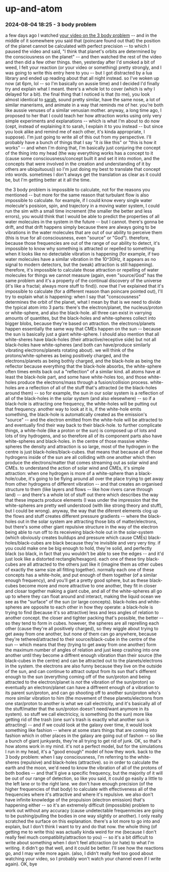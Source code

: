 # up-and-atom

### 2024-08-04 18:25 - 3 body problem

a few days ago I watched [your video on the 3 body problem](https://www.youtube.com/watch?v=l2wnqlcOL9A) -- and in the middle of it somewhere you said that (poincare found out that) the position of the planet cannot be calculated with perfect precision -- to which I paused the video and said, "I think that planet's orbits are determined by the consciousness on the planet" -- and then watched the rest of the video and then did a few other things. then, yesterday after I'd smoked a bit of weed, I felt your reaction (or your video or something) pretty strongly, and I was going to write this entry here to you -- but I got distracted by a lua library and ended up reading about that all night instead. so I've woken up now (at 6pm, lol -- so I'm basically on aussie time) and I decided I'd finally try and explain what I meant. there's a whole lot to cover (which is why I delayed for a bit). the final thing that I noticed is that (to me), you look almost identical to [sarah](https://www.youtube.com/@ShakespearewithSarah), sound pretty similar, have the same nose, a lot of similar manerisms, and animate in a way that reminds me of her. you're both like aussie venuses of a similar venusian mother. anyway, a long time ago, I proposed to her that I could teach her how attraction works using only very simple experiments and explanations -- which is what I'm about to do now (cept, instead of explaining it to sarah, I explain it to you instead -- but since you look alike and remind me of each other, it's kinda appropriate, I suppose). I'm just going to write all of this out from my perspective. I'll probably have a bunch of things that I say "it *is* like this" or "this is how it works" -- and when I'm doing that, I'm basically just conjuring the concept of the thing into my head (the way everything works has a concept to it (cause some consciousness/concept built it and set it into motion, and the concepts that were involved in the creation and understanding of it by others are ubiquituous)) so I'm just doing my best to translate that concept into words. sometimes I don't always get the translation as clear as it could be, but I'm getting better at it all the time.

the 3 body problem is impossible to calculate, not for the reasons you mentioned -- but more for the same reason that turbulant flow is also impossible to calculate. for example, if I could know every single water molecule's posision, spin, and trajectory in a moving water system, I could run the sim with a small time increment (the smaller the better and less errors), you would think that I would be able to predict the properties of all water molecules in the system in the future -- but I cannot. there's gonna be drift, and that drift happens simply because there are always going to be vibrations in the water molecules that are out of our ability to perceive them (this is true for all consciousness, even "source" or "God"). therefore, because those frequencies are out of the range of our ability to detect, it's impossible to know why something is attracted or repelled to something when it looks like no detectable vibration is happening (for example, if two water molecules have a similar vibration in the 10^30Hz, it appears as no signal to modern detectors, but the (weak) attraction is still happening). therefore, it's impossible to calculate those attraction or repelling of water molecules for things we cannot measure (again, even "source/God" has the same problem and it's a property of the continual discovery of the universe (it's like a fractal; always more stuff to find)).
now that I've explained that it's impossible to calculate (for a different reason than poincare pointed out), I'll try to explain what *is* happening: when I say that "conscousness" determines the orbit of the planet, what I mean by that is we need to divide the typical atom into 3 parts: there's the electron/planet, the nucleus/proton or white-sphere, and also the black-hole. all three can exist in varrying amounts of quantites, but the black-holes and white-spheres collect into bigger blobs, because they're based on attraction. the electrons/planets happen essentially the same way that CMEs happen on the sun -- because the sun is basically just a giant white-sphere. I should also mention that all white-sheres have black-holes (their attractive/receptive side) but not all black-holes have white-spheres (and both can have/produce similarly vibrating electrons/planets rotating about). we will think of the protons/white-spheres as being positively charged, and the electrons/planets as being bothly charged, and the black-hole as being the reflector because everything that the black-hole absorbs, the white-sphere often times emits back out a "reflection" of a similar kind. all atoms have at least the black-hole part, and some have white-holes too, and those white-holes produce the electrons/mass through a fusion/collision process.
white-holes are a reflection of all of the stuff that's attracted (ie the black-holes around them) -- so for example, the sun in our solar system is a reflection of all of the black-holes in the solar system (and also elesewhere) -- so if a black-hole is attracting one frequency, the white-holes will be putting out that frequency. another way to look at it is, if the white-hole emits something, the black-hole is automatically created as the emission's "source" -- and the electron emitted from the white-hole will be attracted to and eventually find their way back to their black-hole. to further complicate things, a white-hole (like a proton or the sun) is composed up of lots and lots of tiny hydrogens, and so therefore all of its component parts also have white-spheres and black-holes. in the centre of those massive white-spheres the density and attraction is so large, most of the hydrogen in the centre is just black-holes/black-cubes. that means that because all of those hydrogens inside of the sun are all colliding with one another which then produce the electrons/matter that comes streaming out as solar wind and CMEs.
	to understand the action of solar wind and CMEs, it's simple attraction: when one hydrogen is more of a white-sphere than a black-hole/cube, it's going to be flying around all over the place trying to get away from other hydrogens of different vibration -- and that creates an organised structure to them (like layers and flows -- like how rivers carve through land) -- and there's a whole lot of stuff out there which describes the way that these impacts produce elements (I was under the impression that the white-spheres are pretty well understood (with like strong theory and stuff), but I could be wrong). anyway, the way that the diferent elements clog up the flows and stuff creates different pressure gradients -- where the black-holes out in the solar system are attracting those bits of matter/electrons, but there's some other giant repulsive structure in the way of the electron being able to run off to its receiveing black-hole out in the solar-system (which obviously creates buildups and pressure which cause CMEs)
black-holes/black-cubes are black because they're invisible and very very tiny. if you could make one be big enough to hold, they're solid, and perfectly black (so black, in fact that you wouldn't be able to see the edges -- and it'd just look like a distorted rectangle/hexagon). each one of these tiny black-cubes are all attracted to the others just like it (imagine them as other cubes of exactly the same size all fitting together). normally each one of these concepts has a white-hole, and put enough of them together (of a similar enough frequency), and you'll get a pretty good sphere, but as these black-cubes become more and more attractive to one another, they fit in closer and closar together making a giant cube, and all of the white-spheres all go up to where they can float around and interact, making the liquid ocean we see as the "surface" of the sun (or large concepts).
	black-holes and white-spheres are opposite to each other in how they operate: a black-hole is trying to find (because it's so attractive) less and less angles of relation to another concept. the closer and tighter packing that's possible, the better -- so they tend to form in cubes. however, the spheres are all reprelling each other (cause they're all positively charged), so they wiggle about trying to get away from one another, but none of them can go anywhere, because they're tethered/attracted to their source/black-cube in the centre of the sun -- which means that they (trying to get away from one another) form the maximum number of angles of relation and just keep crashing into one another until they become a diffrent enough vibration than their source (the black-cubes in the centre) and can be attracted out to the planets/electrons in the system.
	the electrons are also funny because they live on the outside of the sun, and can continue to attract output from its sun that's different enough to the sun (everything coming off of the sun/proton and being attracted to the electron/planet is *not* the vibration of the sun/proton) so eventually an electron/planet can have a diffreent enough of a vibration to its parent sun/proton, and can go shooting off to another sun/proton who's more similar vibration to him (the movement of these planets/electrons from one star/proton to another is what we call electricity, and it's basically all of the stuff/matter that the sun/proton doesn't need/want anymore in its system). so stuff we call electricicy, is something (to the sun) more like getting rid of the trash (one sun's trash is exactly what another sun is attracting) -- and if we could look at the galaxy over time, it would look something like fashion -- where at some stars things that are coming into fashion which in other places in the galaxy are going out of fashon -- so like a bunch of giant junkyards, they're all trying to get rid of junk.
OK, so that's how atoms work in my mind. it's not a perfect model, but for the simulations I run in my head, it's a "good enough" model of how they work. back to the 3 body problem: when I say consciousness, I'm referring to the white-sheres (repulsive) and black-holes (attractive). so in order to calculate the earth and the moon, we'd need to know the vibration of all of the protons of both bodies -- and that'll give a specific frequency, but the majority of it will be out of our range of detection, so like you said, it could go easily a little to the left lane or to the right lane. we don't have enough precision (of the higher frequencies of that body) to calculate with effectiveness all of the frequencies where it's attractive and where it's repulsive. we also don't have infinite knowledge of the propulsion (electron emission) that's happening either -- so it's an extremely difficult (impossible) problem to work out without any accuracy (cause undetectable frequenmcies are going to be pushing/pulling the bodies in one way slightly or another).
I only really scratched the surface on this explanation. there's a lot more to go into and explain, but I don't think I want to try and do that now. the whole thing (of getting me to write this) was actually kinda weird for me (because I don't really feel much compatiblity/attraction to you) -- so it's a bit difficult to write about something when I don't feel attcraction (or hate) to what I'm writing. it didn't go that well, and it could be better. I'll see how the reactions go, and I may write more again. (also, I didn't really feel too good about watching your video, so I probably won't watch your channel even if I write again). OK, bye
